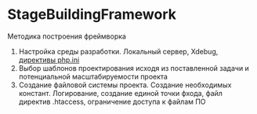 # StageBuildingFramework
Методика построения фреймворка
1. Настройка среды разработки. Локальный сервер, Xdebug, <a href = "https://www.php.net/manual/ru/ini.list.php">директивы php.ini</a>
2. Выбор шаблонов проектирования исходя из поставленной задачи и потенциальной масштабируемости проекта
3. Создание файловой системы проекта. Создание необходимых констант. Логирование, создание единой точки фхода, файл директив .htaccess, ограничение доступа к файлам ПО
